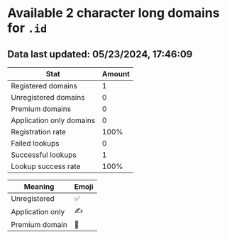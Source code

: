 # Available 2 character long domains for `.id`

## Data last updated: 05/23/2024, 17:46:09

|Stat|Amount|
|--|--|
|Registered domains|1|
|Unregistered domains|0|
|Premium domains|0|
|Application only domains|0|
|Registration rate|100%|
|Failed lookups|0|
|Successful lookups|1|
|Lookup success rate|100%|


|Meaning|Emoji|
|--|--|
|Unregistered|:white_check_mark:|
|Application only|:writing_hand:|
|Premium domain|:gem:|
